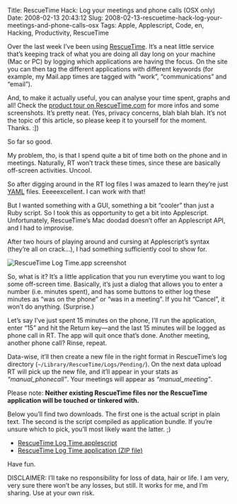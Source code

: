 Title: RescueTime Hack: Log your meetings and phone calls (OSX only)
Date: 2008-02-13 20:43:12
Slug: 2008-02-13-rescuetime-hack-log-your-meetings-and-phone-calls-osx
Tags: Apple, Applescript, Code, en, Hacking, Productivity, RescueTime


Over the last week I’ve been using [RescueTime][1]. It’s a neat little service
that’s keeping track of what you are doing all day long on your machine (Mac
or PC) by logging which applications are having the focus. On the site you can
then tag the different applications with different keywords (for example, my
Mail.app times are tagged with “work”, “communications” and “email”).

And, to make it actually useful, you can analyse your time spent, graphs and
all! Check the [product tour on RescueTime.com][2] for more infos and some
screenshots. It’s pretty neat. (Yes, privacy concerns, blah blah blah. It’s
not the topic of this article, so please keep it to yourself for the moment.
Thanks. :])

So far so good.

My problem, tho, is that I spend quite a bit of time both on the phone and in
meetings. Naturally, RT won’t track these times, since these are basically
off-screen activities. Uncool.

So after digging around in the RT log files I was amazed to learn they’re just
[YAML][3] files. Eeeeexcellent. I can work with that!

But I wanted something with a GUI, something a bit “cooler” than just a Ruby
script. So I took this as opportunity to get a bit into Applescript.
Unfortunately, RescueTime’s Mac doodad doesn’t offer an Applescript API, and I
had to improvise.

After two hours of playing around and cursing at Applescript’s syntax (they’re
all on crack…), I had something sufficiently cool to show for.

![RescueTime Log Time.app screenshot][4]

So, what is it? It’s a little application that you run everytime you want to
log some off-screen time. Basically, it’s just a dialog that allows you to
enter a number (i.e. minutes spent), and has some buttons to either log these
minutes as “was on the phone” or “was in a meeting”. If you hit “Cancel”, it
won’t do anything. (Surprise.)

Let’s say I’ve just spent 15 minutes on the phone, I’ll run the application,
enter “15” and hit the Return key—and the last 15 minutes will be logged as
phone call in RT. The app will quit once that’s done. Another meeting, another
phone call? Rinse, repeat.

Data-wise, it’ll then create a new file in the right format in RescueTime’s
log directory (`~/Library/RescueTime/Logs/Pending/`). On the next data upload
RT will pick up the new file, and it’ll appear in your stats as
_“manual_phonecall”_. Your meetings will appear as _“manual_meeting”_.

Please note: **Neither existing RescueTime files nor the RescueTime
application will be touched or tinkered with.**

Below you’ll find two downloads. The first one is the actual script in plain
text. The second is the script compiled as application bundle. If you’re
unsure which to pick, you’ll most likely want the latter. ;)

  * [RescueTime Log Time.applescript][5]
  * [RescueTime Log Time application (ZIP file)][6]

Have fun.

DISCLAIMER: I’ll take no responsibility for loss of data, hair or life. I am
very, very sure there won’t be any losses, but still. It works for me, and I’m
sharing. Use at your own risk.

   [1]: http://rescuetime.com/
   [2]: http://www.rescuetime.com/product_tour
   [3]: http://yaml.org/
   [4]: http://carlo.zottmann.org/wp-content/uploads/2008/02/picture-1.png
   [5]: http://carlo.zottmann.org/wp-content/uploads/2008/02/rescuetime-log-time.applescript (RescueTime Log Time.applescript)
   [6]: http://carlo.zottmann.org/wp-content/uploads/2008/02/rescuetime-log-time.zip (RescueTime Log Time.app)
